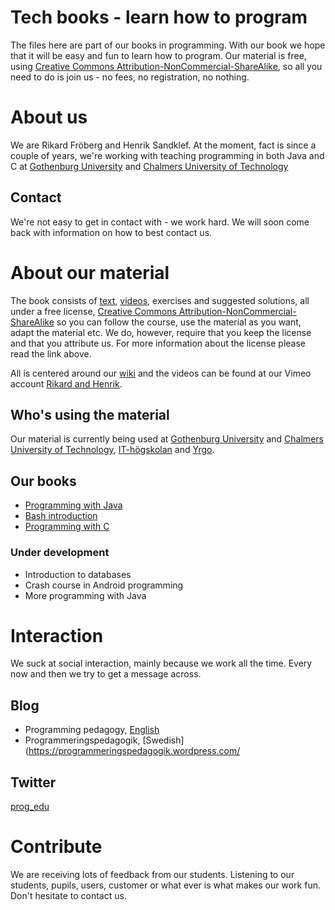 # Tech books - learn how to program

The files here are part of our books in programming. With our book we
hope that it will be easy and fun to learn how to program. Our
material is free, using [Creative Commons
Attribution-NonCommercial-ShareAlike](https://creativecommons.org/licenses/by-nc-sa/3.0/),
so all you need to do is join us - no fees, no registration, no
nothing.

# About us

We are Rikard Fröberg and Henrik Sandklef. At the moment, fact is
since a couple of years, we're working with teaching programming in
both Java and C at [Gothenburg University](http://www.gu.se) and
[Chalmers University of Technology](http://www.chalmers.se)

## Contact

We're not easy to get in contact with - we work hard. We will soon
come back with information on how to best contact us.

# About our material

The book consists of [text](http://virt08.itu.chalmers.se/mediawiki),
[videos](https://vimeo.com/channels/1156505), exercises and suggested
solutions, all under a free license, [Creative Commons
Attribution-NonCommercial-ShareAlike](https://creativecommons.org/licenses/by-nc-sa/3.0/)
so you can follow the course, use the material as you want, adapt the
material etc. We do, however, require that you keep the license and
that you attribute us. For more information about the license please
read the link above.

All is centered around our
[wiki](http://virt08.itu.chalmers.se/mediawiki) and the videos can be
found at our Vimeo account [Rikard and Henrik](https://vimeo.com/user52531669).

## Who's using the material

Our material is currently being used at [Gothenburg
University](http://www.gu.se) and [Chalmers University of
Technology](http://www.chalmers.se),
[IT-högskolan](http://www.iths.se/) and [Yrgo](http://yrgo.se/).

## Our books

* [Programming with Java](http://virt08.itu.chalmers.se/mediawiki/index.php/Programming_with_Java)
* [Bash introduction](http://virt08.itu.chalmers.se/mediawiki/index.php/Bash-introduction) 
* [Programming with C](http://virt08.itu.chalmers.se/mediawiki/index.php/Programming_with_C)

### Under development

* Introduction to databases
* Crash course in Android programming
* More programming with Java

# Interaction

We suck at social interaction, mainly because we work all the
time. Every now and then we try to get a message across.

## Blog

* Programming pedagogy, [English](https://programmingpedagogy.wordpress.com/)
* Programmeringspedagogik, [Swedish](https://programmeringspedagogik.wordpress.com/

## Twitter
[prog_edu](https://twitter.com/prog_edu)

# Contribute

We are receiving lots of feedback from our students. Listening to our
students, pupils, users, customer or what ever is what makes our work
fun. Don't hesitate to contact us.

